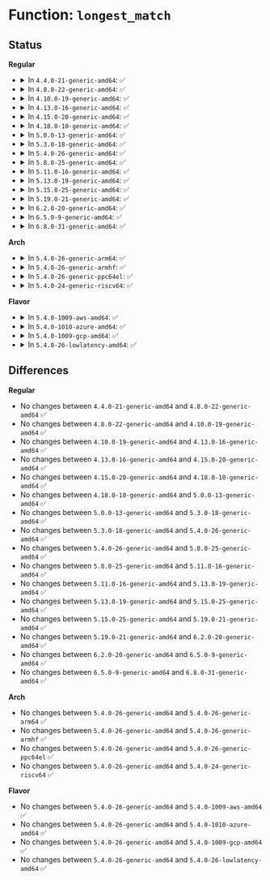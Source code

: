 # Function: <code>longest_match</code>

## Status
<b>Regular</b>
<ul>
<li>
<details>
<summary>In <code>4.4.0-21-generic-amd64</code>: ✅</summary>

```c
uInt longest_match(deflate_state * s, IPos cur_match)
```

```json
{
  "name": "longest_match",
  "collision_type": "Unique Static",
  "inline_type": "No",
  "funcs": [
    {
      "addr": 18446744071583080464,
      "name": "longest_match",
      "external": false,
      "loc": "lib/zlib_deflate/deflate.c:554",
      "file": "lib/zlib_deflate/deflate.c",
      "inline": "seen, unknown",
      "caller_inline": [],
      "caller_func": [
        "lib/zlib_deflate/deflate.c:deflate_slow",
        "lib/zlib_deflate/deflate.c:deflate_fast"
      ]
    }
  ],
  "symbols": [
    {
      "addr": 18446744071583080464,
      "name": "longest_match",
      "section": ".text",
      "bind": "STB_LOCAL",
      "size": 539
    }
  ]
}
```
</details>
</li>
<li>
<details>
<summary>In <code>4.8.0-22-generic-amd64</code>: ✅</summary>

```c
uInt longest_match(deflate_state * s, IPos cur_match)
```

```json
{
  "name": "longest_match",
  "collision_type": "Unique Static",
  "inline_type": "No",
  "funcs": [
    {
      "addr": 18446744071583374560,
      "name": "longest_match",
      "external": false,
      "loc": "lib/zlib_deflate/deflate.c:554",
      "file": "lib/zlib_deflate/deflate.c",
      "inline": "seen, unknown",
      "caller_inline": [],
      "caller_func": [
        "lib/zlib_deflate/deflate.c:deflate_slow",
        "lib/zlib_deflate/deflate.c:deflate_fast"
      ]
    }
  ],
  "symbols": [
    {
      "addr": 18446744071583374560,
      "name": "longest_match",
      "section": ".text",
      "bind": "STB_LOCAL",
      "size": 543
    }
  ]
}
```
</details>
</li>
<li>
<details>
<summary>In <code>4.10.0-19-generic-amd64</code>: ✅</summary>

```c
uInt longest_match(deflate_state * s, IPos cur_match)
```

```json
{
  "name": "longest_match",
  "collision_type": "Unique Static",
  "inline_type": "No",
  "funcs": [
    {
      "addr": 18446744071583499936,
      "name": "longest_match",
      "external": false,
      "loc": "lib/zlib_deflate/deflate.c:554",
      "file": "lib/zlib_deflate/deflate.c",
      "inline": "seen, unknown",
      "caller_inline": [],
      "caller_func": [
        "lib/zlib_deflate/deflate.c:deflate_slow",
        "lib/zlib_deflate/deflate.c:deflate_fast"
      ]
    }
  ],
  "symbols": [
    {
      "addr": 18446744071583499936,
      "name": "longest_match",
      "section": ".text",
      "bind": "STB_LOCAL",
      "size": 543
    }
  ]
}
```
</details>
</li>
<li>
<details>
<summary>In <code>4.13.0-16-generic-amd64</code>: ✅</summary>

```c
uInt longest_match(deflate_state * s, IPos cur_match)
```

```json
{
  "name": "longest_match",
  "collision_type": "Unique Static",
  "inline_type": "No",
  "funcs": [
    {
      "addr": 18446744071583521728,
      "name": "longest_match",
      "external": false,
      "loc": "lib/zlib_deflate/deflate.c:554",
      "file": "lib/zlib_deflate/deflate.c",
      "inline": "seen, unknown",
      "caller_inline": [],
      "caller_func": [
        "lib/zlib_deflate/deflate.c:deflate_slow",
        "lib/zlib_deflate/deflate.c:deflate_fast"
      ]
    }
  ],
  "symbols": [
    {
      "addr": 18446744071583521728,
      "name": "longest_match",
      "section": ".text",
      "bind": "STB_LOCAL",
      "size": 508
    }
  ]
}
```
</details>
</li>
<li>
<details>
<summary>In <code>4.15.0-20-generic-amd64</code>: ✅</summary>

```c
uInt longest_match(deflate_state * s, IPos cur_match)
```

```json
{
  "name": "longest_match",
  "collision_type": "Unique Static",
  "inline_type": "No",
  "funcs": [
    {
      "addr": 18446744071583706976,
      "name": "longest_match",
      "external": false,
      "loc": "lib/zlib_deflate/deflate.c:554",
      "file": "lib/zlib_deflate/deflate.c",
      "inline": "seen, unknown",
      "caller_inline": [],
      "caller_func": [
        "lib/zlib_deflate/deflate.c:deflate_slow",
        "lib/zlib_deflate/deflate.c:deflate_fast"
      ]
    }
  ],
  "symbols": [
    {
      "addr": 18446744071583706976,
      "name": "longest_match",
      "section": ".text",
      "bind": "STB_LOCAL",
      "size": 508
    }
  ]
}
```
</details>
</li>
<li>
<details>
<summary>In <code>4.18.0-10-generic-amd64</code>: ✅</summary>

```c
uInt longest_match(deflate_state * s, IPos cur_match)
```

```json
{
  "name": "longest_match",
  "collision_type": "Unique Static",
  "inline_type": "No",
  "funcs": [
    {
      "addr": 18446744071583925056,
      "name": "longest_match",
      "external": false,
      "loc": "lib/zlib_deflate/deflate.c:554",
      "file": "lib/zlib_deflate/deflate.c",
      "inline": "seen, unknown",
      "caller_inline": [],
      "caller_func": [
        "lib/zlib_deflate/deflate.c:deflate_slow",
        "lib/zlib_deflate/deflate.c:deflate_fast"
      ]
    }
  ],
  "symbols": [
    {
      "addr": 18446744071583925056,
      "name": "longest_match",
      "section": ".text",
      "bind": "STB_LOCAL",
      "size": 523
    }
  ]
}
```
</details>
</li>
<li>
<details>
<summary>In <code>5.0.0-13-generic-amd64</code>: ✅</summary>

```c
uInt longest_match(deflate_state * s, IPos cur_match)
```

```json
{
  "name": "longest_match",
  "collision_type": "Unique Static",
  "inline_type": "No",
  "funcs": [
    {
      "addr": 18446744071584009728,
      "name": "longest_match",
      "external": false,
      "loc": "lib/zlib_deflate/deflate.c:554",
      "file": "lib/zlib_deflate/deflate.c",
      "inline": "seen, unknown",
      "caller_inline": [],
      "caller_func": [
        "lib/zlib_deflate/deflate.c:deflate_slow",
        "lib/zlib_deflate/deflate.c:deflate_fast"
      ]
    }
  ],
  "symbols": [
    {
      "addr": 18446744071584009728,
      "name": "longest_match",
      "section": ".text",
      "bind": "STB_LOCAL",
      "size": 523
    }
  ]
}
```
</details>
</li>
<li>
<details>
<summary>In <code>5.3.0-18-generic-amd64</code>: ✅</summary>

```c
uInt longest_match(deflate_state * s, IPos cur_match)
```

```json
{
  "name": "longest_match",
  "collision_type": "Unique Static",
  "inline_type": "No",
  "funcs": [
    {
      "addr": 18446744071584193392,
      "name": "longest_match",
      "external": false,
      "loc": "lib/zlib_deflate/deflate.c:554",
      "file": "lib/zlib_deflate/deflate.c",
      "inline": "seen, unknown",
      "caller_inline": [],
      "caller_func": [
        "lib/zlib_deflate/deflate.c:deflate_slow",
        "lib/zlib_deflate/deflate.c:deflate_fast"
      ]
    }
  ],
  "symbols": [
    {
      "addr": 18446744071584193392,
      "name": "longest_match",
      "section": ".text",
      "bind": "STB_LOCAL",
      "size": 536
    }
  ]
}
```
</details>
</li>
<li>
<details>
<summary>In <code>5.4.0-26-generic-amd64</code>: ✅</summary>

```c
uInt longest_match(deflate_state * s, IPos cur_match)
```

```json
{
  "name": "longest_match",
  "collision_type": "Unique Static",
  "inline_type": "No",
  "funcs": [
    {
      "addr": 18446744071584327088,
      "name": "longest_match",
      "external": false,
      "loc": "lib/zlib_deflate/deflate.c:558",
      "file": "lib/zlib_deflate/deflate.c",
      "inline": "seen, unknown",
      "caller_inline": [],
      "caller_func": [
        "lib/zlib_deflate/deflate.c:deflate_slow",
        "lib/zlib_deflate/deflate.c:deflate_fast"
      ]
    }
  ],
  "symbols": [
    {
      "addr": 18446744071584327088,
      "name": "longest_match",
      "section": ".text",
      "bind": "STB_LOCAL",
      "size": 536
    }
  ]
}
```
</details>
</li>
<li>
<details>
<summary>In <code>5.8.0-25-generic-amd64</code>: ✅</summary>

```c
uInt longest_match(deflate_state * s, IPos cur_match)
```

```json
{
  "name": "longest_match",
  "collision_type": "Unique Static",
  "inline_type": "No",
  "funcs": [
    {
      "addr": 18446744071584738208,
      "name": "longest_match",
      "external": false,
      "loc": "lib/zlib_deflate/deflate.c:558",
      "file": "lib/zlib_deflate/deflate.c",
      "inline": "seen, unknown",
      "caller_inline": [],
      "caller_func": [
        "lib/zlib_deflate/deflate.c:deflate_slow",
        "lib/zlib_deflate/deflate.c:deflate_fast"
      ]
    }
  ],
  "symbols": [
    {
      "addr": 18446744071584738208,
      "name": "longest_match",
      "section": ".text",
      "bind": "STB_LOCAL",
      "size": 561
    }
  ]
}
```
</details>
</li>
<li>
<details>
<summary>In <code>5.11.0-16-generic-amd64</code>: ✅</summary>

```c
uInt longest_match(deflate_state * s, IPos cur_match)
```

```json
{
  "name": "longest_match",
  "collision_type": "Unique Static",
  "inline_type": "No",
  "funcs": [
    {
      "addr": 18446744071584851440,
      "name": "longest_match",
      "external": false,
      "loc": "lib/zlib_deflate/deflate.c:558",
      "file": "lib/zlib_deflate/deflate.c",
      "inline": "seen, unknown",
      "caller_inline": [],
      "caller_func": [
        "lib/zlib_deflate/deflate.c:deflate_slow",
        "lib/zlib_deflate/deflate.c:deflate_fast"
      ]
    }
  ],
  "symbols": [
    {
      "addr": 18446744071584851440,
      "name": "longest_match",
      "section": ".text",
      "bind": "STB_LOCAL",
      "size": 566
    }
  ]
}
```
</details>
</li>
<li>
<details>
<summary>In <code>5.13.0-19-generic-amd64</code>: ✅</summary>

```c
uInt longest_match(deflate_state * s, IPos cur_match)
```

```json
{
  "name": "longest_match",
  "collision_type": "Unique Static",
  "inline_type": "No",
  "funcs": [
    {
      "addr": 18446744071584896096,
      "name": "longest_match",
      "external": false,
      "loc": "lib/zlib_deflate/deflate.c:558",
      "file": "lib/zlib_deflate/deflate.c",
      "inline": "seen, unknown",
      "caller_inline": [],
      "caller_func": [
        "lib/zlib_deflate/deflate.c:deflate_slow",
        "lib/zlib_deflate/deflate.c:deflate_fast"
      ]
    }
  ],
  "symbols": [
    {
      "addr": 18446744071584896096,
      "name": "longest_match",
      "section": ".text",
      "bind": "STB_LOCAL",
      "size": 562
    }
  ]
}
```
</details>
</li>
<li>
<details>
<summary>In <code>5.15.0-25-generic-amd64</code>: ✅</summary>

```c
uInt longest_match(deflate_state * s, IPos cur_match)
```

```json
{
  "name": "longest_match",
  "collision_type": "Unique Static",
  "inline_type": "No",
  "funcs": [
    {
      "addr": 18446744071585323600,
      "name": "longest_match",
      "external": false,
      "loc": "lib/zlib_deflate/deflate.c:558",
      "file": "lib/zlib_deflate/deflate.c",
      "inline": "seen, unknown",
      "caller_inline": [],
      "caller_func": [
        "lib/zlib_deflate/deflate.c:deflate_slow",
        "lib/zlib_deflate/deflate.c:deflate_fast"
      ]
    }
  ],
  "symbols": [
    {
      "addr": 18446744071585323600,
      "name": "longest_match",
      "section": ".text",
      "bind": "STB_LOCAL",
      "size": 562
    }
  ]
}
```
</details>
</li>
<li>
<details>
<summary>In <code>5.19.0-21-generic-amd64</code>: ✅</summary>

```c
uInt longest_match(deflate_state * s, IPos cur_match)
```

```json
{
  "name": "longest_match",
  "collision_type": "Unique Static",
  "inline_type": "No",
  "funcs": [
    {
      "addr": 18446744071586181744,
      "name": "longest_match",
      "external": false,
      "loc": "lib/zlib_deflate/deflate.c:558",
      "file": "lib/zlib_deflate/deflate.c",
      "inline": "seen, unknown",
      "caller_inline": [],
      "caller_func": [
        "lib/zlib_deflate/deflate.c:deflate_slow",
        "lib/zlib_deflate/deflate.c:deflate_fast"
      ]
    }
  ],
  "symbols": [
    {
      "addr": 18446744071586181744,
      "name": "longest_match",
      "section": ".text",
      "bind": "STB_LOCAL",
      "size": 608
    }
  ]
}
```
</details>
</li>
<li>
<details>
<summary>In <code>6.2.0-20-generic-amd64</code>: ✅</summary>

```c
uInt longest_match(deflate_state * s, IPos cur_match)
```

```json
{
  "name": "longest_match",
  "collision_type": "Unique Static",
  "inline_type": "No",
  "funcs": [
    {
      "addr": 18446744071587176496,
      "name": "longest_match",
      "external": false,
      "loc": "lib/zlib_deflate/deflate.c:558",
      "file": "lib/zlib_deflate/deflate.c",
      "inline": "seen, unknown",
      "caller_inline": [],
      "caller_func": [
        "lib/zlib_deflate/deflate.c:deflate_slow",
        "lib/zlib_deflate/deflate.c:deflate_fast"
      ]
    }
  ],
  "symbols": [
    {
      "addr": 18446744071587176496,
      "name": "longest_match",
      "section": ".text",
      "bind": "STB_LOCAL",
      "size": 608
    }
  ]
}
```
</details>
</li>
<li>
<details>
<summary>In <code>6.5.0-9-generic-amd64</code>: ✅</summary>

```c
uInt longest_match(deflate_state * s, IPos cur_match)
```

```json
{
  "name": "longest_match",
  "collision_type": "Unique Static",
  "inline_type": "No",
  "funcs": [
    {
      "addr": 18446744071587439536,
      "name": "longest_match",
      "external": false,
      "loc": "lib/zlib_deflate/deflate.c:565",
      "file": "lib/zlib_deflate/deflate.c",
      "inline": "seen, unknown",
      "caller_inline": [],
      "caller_func": [
        "lib/zlib_deflate/deflate.c:deflate_slow",
        "lib/zlib_deflate/deflate.c:deflate_fast"
      ]
    }
  ],
  "symbols": [
    {
      "addr": 18446744071587439536,
      "name": "longest_match",
      "section": ".text",
      "bind": "STB_LOCAL",
      "size": 608
    }
  ]
}
```
</details>
</li>
<li>
<details>
<summary>In <code>6.8.0-31-generic-amd64</code>: ✅</summary>

```c
uInt longest_match(deflate_state * s, IPos cur_match)
```

```json
{
  "name": "longest_match",
  "collision_type": "Unique Static",
  "inline_type": "No",
  "funcs": [
    {
      "addr": 18446744071587774320,
      "name": "longest_match",
      "external": false,
      "loc": "lib/zlib_deflate/deflate.c:565",
      "file": "lib/zlib_deflate/deflate.c",
      "inline": "seen, unknown",
      "caller_inline": [],
      "caller_func": [
        "lib/zlib_deflate/deflate.c:deflate_slow",
        "lib/zlib_deflate/deflate.c:deflate_fast"
      ]
    }
  ],
  "symbols": [
    {
      "addr": 18446744071587774320,
      "name": "longest_match",
      "section": ".text",
      "bind": "STB_LOCAL",
      "size": 608
    }
  ]
}
```
</details>
</li>
</ul>
<b>Arch</b>
<ul>
<li>
<details>
<summary>In <code>5.4.0-26-generic-arm64</code>: ✅</summary>

```c
uInt longest_match(deflate_state * s, IPos cur_match)
```

```json
{
  "name": "longest_match",
  "collision_type": "Unique Static",
  "inline_type": "No",
  "funcs": [
    {
      "addr": 18446603336496213608,
      "name": "longest_match",
      "external": false,
      "loc": "lib/zlib_deflate/deflate.c:558",
      "file": "lib/zlib_deflate/deflate.c",
      "inline": "seen, unknown",
      "caller_inline": [],
      "caller_func": [
        "lib/zlib_deflate/deflate.c:deflate_slow",
        "lib/zlib_deflate/deflate.c:deflate_fast"
      ]
    }
  ],
  "symbols": [
    {
      "addr": 18446603336496213608,
      "name": "longest_match",
      "section": ".text",
      "bind": "STB_LOCAL",
      "size": 484
    }
  ]
}
```
</details>
</li>
<li>
<details>
<summary>In <code>5.4.0-26-generic-armhf</code>: ✅</summary>

```c
uInt longest_match(deflate_state * s, IPos cur_match)
```

```json
{
  "name": "longest_match",
  "collision_type": "Unique Static",
  "inline_type": "No",
  "funcs": [
    {
      "addr": 3229538180,
      "name": "longest_match",
      "external": false,
      "loc": "lib/zlib_deflate/deflate.c:558",
      "file": "lib/zlib_deflate/deflate.c",
      "inline": "seen, unknown",
      "caller_inline": [],
      "caller_func": [
        "lib/zlib_deflate/deflate.c:deflate_slow",
        "lib/zlib_deflate/deflate.c:deflate_fast"
      ]
    }
  ],
  "symbols": [
    {
      "addr": 3229538180,
      "name": "longest_match",
      "section": ".text",
      "bind": "STB_LOCAL",
      "size": 684
    }
  ]
}
```
</details>
</li>
<li>
<details>
<summary>In <code>5.4.0-26-generic-ppc64el</code>: ✅</summary>

```c
uInt longest_match(deflate_state * s, IPos cur_match)
```

```json
{
  "name": "longest_match",
  "collision_type": "Unique Static",
  "inline_type": "No",
  "funcs": [
    {
      "addr": 13835058055290502032,
      "name": "longest_match",
      "external": false,
      "loc": "lib/zlib_deflate/deflate.c:558",
      "file": "lib/zlib_deflate/deflate.c",
      "inline": "seen, unknown",
      "caller_inline": [],
      "caller_func": [
        "lib/zlib_deflate/deflate.c:deflate_slow",
        "lib/zlib_deflate/deflate.c:deflate_fast"
      ]
    }
  ],
  "symbols": [
    {
      "addr": 13835058055290502032,
      "name": "longest_match",
      "section": ".text",
      "bind": "STB_LOCAL",
      "size": 612
    }
  ]
}
```
</details>
</li>
<li>
<details>
<summary>In <code>5.4.0-24-generic-riscv64</code>: ✅</summary>

```c
uInt longest_match(deflate_state * s, IPos cur_match)
```

```json
{
  "name": "longest_match",
  "collision_type": "Unique Static",
  "inline_type": "No",
  "funcs": [
    {
      "addr": 18446743936275263742,
      "name": "longest_match",
      "external": false,
      "loc": "lib/zlib_deflate/deflate.c:558",
      "file": "lib/zlib_deflate/deflate.c",
      "inline": "seen, unknown",
      "caller_inline": [],
      "caller_func": [
        "lib/zlib_deflate/deflate.c:deflate_slow",
        "lib/zlib_deflate/deflate.c:deflate_fast"
      ]
    }
  ],
  "symbols": [
    {
      "addr": 18446743936275263742,
      "name": "longest_match",
      "section": ".text",
      "bind": "STB_LOCAL",
      "size": 422
    }
  ]
}
```
</details>
</li>
</ul>
<b>Flavor</b>
<ul>
<li>
<details>
<summary>In <code>5.4.0-1009-aws-amd64</code>: ✅</summary>

```c
uInt longest_match(deflate_state * s, IPos cur_match)
```

```json
{
  "name": "longest_match",
  "collision_type": "Unique Static",
  "inline_type": "No",
  "funcs": [
    {
      "addr": 18446744071584295824,
      "name": "longest_match",
      "external": false,
      "loc": "lib/zlib_deflate/deflate.c:558",
      "file": "lib/zlib_deflate/deflate.c",
      "inline": "seen, unknown",
      "caller_inline": [],
      "caller_func": [
        "lib/zlib_deflate/deflate.c:deflate_slow",
        "lib/zlib_deflate/deflate.c:deflate_fast"
      ]
    }
  ],
  "symbols": [
    {
      "addr": 18446744071584295824,
      "name": "longest_match",
      "section": ".text",
      "bind": "STB_LOCAL",
      "size": 536
    }
  ]
}
```
</details>
</li>
<li>
<details>
<summary>In <code>5.4.0-1010-azure-amd64</code>: ✅</summary>

```c
uInt longest_match(deflate_state * s, IPos cur_match)
```

```json
{
  "name": "longest_match",
  "collision_type": "Unique Static",
  "inline_type": "No",
  "funcs": [
    {
      "addr": 18446744071584231024,
      "name": "longest_match",
      "external": false,
      "loc": "lib/zlib_deflate/deflate.c:558",
      "file": "lib/zlib_deflate/deflate.c",
      "inline": "seen, unknown",
      "caller_inline": [],
      "caller_func": [
        "lib/zlib_deflate/deflate.c:deflate_slow",
        "lib/zlib_deflate/deflate.c:deflate_fast"
      ]
    }
  ],
  "symbols": [
    {
      "addr": 18446744071584231024,
      "name": "longest_match",
      "section": ".text",
      "bind": "STB_LOCAL",
      "size": 536
    }
  ]
}
```
</details>
</li>
<li>
<details>
<summary>In <code>5.4.0-1009-gcp-amd64</code>: ✅</summary>

```c
uInt longest_match(deflate_state * s, IPos cur_match)
```

```json
{
  "name": "longest_match",
  "collision_type": "Unique Static",
  "inline_type": "No",
  "funcs": [
    {
      "addr": 18446744071584278736,
      "name": "longest_match",
      "external": false,
      "loc": "lib/zlib_deflate/deflate.c:558",
      "file": "lib/zlib_deflate/deflate.c",
      "inline": "seen, unknown",
      "caller_inline": [],
      "caller_func": [
        "lib/zlib_deflate/deflate.c:deflate_slow",
        "lib/zlib_deflate/deflate.c:deflate_fast"
      ]
    }
  ],
  "symbols": [
    {
      "addr": 18446744071584278736,
      "name": "longest_match",
      "section": ".text",
      "bind": "STB_LOCAL",
      "size": 536
    }
  ]
}
```
</details>
</li>
<li>
<details>
<summary>In <code>5.4.0-26-lowlatency-amd64</code>: ✅</summary>

```c
uInt longest_match(deflate_state * s, IPos cur_match)
```

```json
{
  "name": "longest_match",
  "collision_type": "Unique Static",
  "inline_type": "No",
  "funcs": [
    {
      "addr": 18446744071584384768,
      "name": "longest_match",
      "external": false,
      "loc": "lib/zlib_deflate/deflate.c:558",
      "file": "lib/zlib_deflate/deflate.c",
      "inline": "seen, unknown",
      "caller_inline": [],
      "caller_func": [
        "lib/zlib_deflate/deflate.c:deflate_slow",
        "lib/zlib_deflate/deflate.c:deflate_fast"
      ]
    }
  ],
  "symbols": [
    {
      "addr": 18446744071584384768,
      "name": "longest_match",
      "section": ".text",
      "bind": "STB_LOCAL",
      "size": 536
    }
  ]
}
```
</details>
</li>
</ul>

## Differences
<b>Regular</b>
<ul>
<li>
No changes between <code>4.4.0-21-generic-amd64</code> and <code>4.8.0-22-generic-amd64</code> ✅
</li>
<li>
No changes between <code>4.8.0-22-generic-amd64</code> and <code>4.10.0-19-generic-amd64</code> ✅
</li>
<li>
No changes between <code>4.10.0-19-generic-amd64</code> and <code>4.13.0-16-generic-amd64</code> ✅
</li>
<li>
No changes between <code>4.13.0-16-generic-amd64</code> and <code>4.15.0-20-generic-amd64</code> ✅
</li>
<li>
No changes between <code>4.15.0-20-generic-amd64</code> and <code>4.18.0-10-generic-amd64</code> ✅
</li>
<li>
No changes between <code>4.18.0-10-generic-amd64</code> and <code>5.0.0-13-generic-amd64</code> ✅
</li>
<li>
No changes between <code>5.0.0-13-generic-amd64</code> and <code>5.3.0-18-generic-amd64</code> ✅
</li>
<li>
No changes between <code>5.3.0-18-generic-amd64</code> and <code>5.4.0-26-generic-amd64</code> ✅
</li>
<li>
No changes between <code>5.4.0-26-generic-amd64</code> and <code>5.8.0-25-generic-amd64</code> ✅
</li>
<li>
No changes between <code>5.8.0-25-generic-amd64</code> and <code>5.11.0-16-generic-amd64</code> ✅
</li>
<li>
No changes between <code>5.11.0-16-generic-amd64</code> and <code>5.13.0-19-generic-amd64</code> ✅
</li>
<li>
No changes between <code>5.13.0-19-generic-amd64</code> and <code>5.15.0-25-generic-amd64</code> ✅
</li>
<li>
No changes between <code>5.15.0-25-generic-amd64</code> and <code>5.19.0-21-generic-amd64</code> ✅
</li>
<li>
No changes between <code>5.19.0-21-generic-amd64</code> and <code>6.2.0-20-generic-amd64</code> ✅
</li>
<li>
No changes between <code>6.2.0-20-generic-amd64</code> and <code>6.5.0-9-generic-amd64</code> ✅
</li>
<li>
No changes between <code>6.5.0-9-generic-amd64</code> and <code>6.8.0-31-generic-amd64</code> ✅
</li>
</ul>
<b>Arch</b>
<ul>
<li>
No changes between <code>5.4.0-26-generic-amd64</code> and <code>5.4.0-26-generic-arm64</code> ✅
</li>
<li>
No changes between <code>5.4.0-26-generic-amd64</code> and <code>5.4.0-26-generic-armhf</code> ✅
</li>
<li>
No changes between <code>5.4.0-26-generic-amd64</code> and <code>5.4.0-26-generic-ppc64el</code> ✅
</li>
<li>
No changes between <code>5.4.0-26-generic-amd64</code> and <code>5.4.0-24-generic-riscv64</code> ✅
</li>
</ul>
<b>Flavor</b>
<ul>
<li>
No changes between <code>5.4.0-26-generic-amd64</code> and <code>5.4.0-1009-aws-amd64</code> ✅
</li>
<li>
No changes between <code>5.4.0-26-generic-amd64</code> and <code>5.4.0-1010-azure-amd64</code> ✅
</li>
<li>
No changes between <code>5.4.0-26-generic-amd64</code> and <code>5.4.0-1009-gcp-amd64</code> ✅
</li>
<li>
No changes between <code>5.4.0-26-generic-amd64</code> and <code>5.4.0-26-lowlatency-amd64</code> ✅
</li>
</ul>
